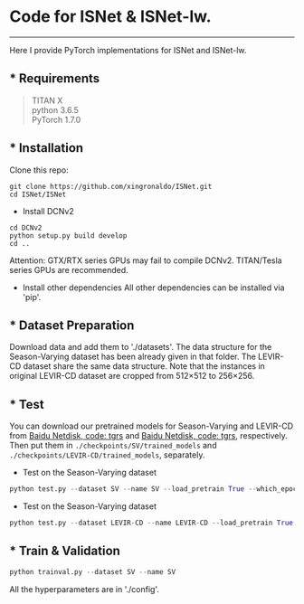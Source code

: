 # Code for ISNet & ISNet-lw.
---------------------------------------------
Here I provide PyTorch implementations for ISNet and ISNet-lw.


## * Requirements
>TITAN X<br>
>python 3.6.5<br>
>PyTorch 1.7.0

## * Installation
Clone this repo:

```shell
git clone https://github.com/xingronaldo/ISNet.git
cd ISNet/ISNet
```

* Install DCNv2

```shell
cd DCNv2
python setup.py build develop
cd ..
```
Attention: GTX/RTX series GPUs may fail to compile DCNv2. TITAN/Tesla series GPUs are recommended.


* Install other dependencies
All other dependencies can be installed via 'pip'.

## * Dataset Preparation
Download data and add them to './datasets'. 
The data structure for the Season-Varying dataset has been already given in that folder. 
The LEVIR-CD dataset share the same data structure. Note that the instances in original LEVIR-CD dataset are cropped from 512×512 to 256×256.


## * Test
You can download our pretrained models for Season-Varying and LEVIR-CD from [Baidu Netdisk, code: tgrs](https://pan.baidu.com/s/1rux9Zxjc8yGsga28CSD0kg) and [Baidu Netdisk, code: tgrs](https://pan.baidu.com/s/1DTazE7I3lhELPRZr5oyniQ), respectively. 
Then put them in `./checkpoints/SV/trained_models` and `./checkpoints/LEVIR-CD/trained_models`, separately.

* Test on the Season-Varying dataset

```python
python test.py --dataset SV --name SV --load_pretrain True --which_epoch 194
```

* Test on the Season-Varying dataset

```python
python test.py --dataset LEVIR-CD --name LEVIR-CD --load_pretrain True --which_epoch 255
```

## * Train & Validation
```python
python trainval.py --dataset SV --name SV 
```
All the hyperparameters are in './config'.







